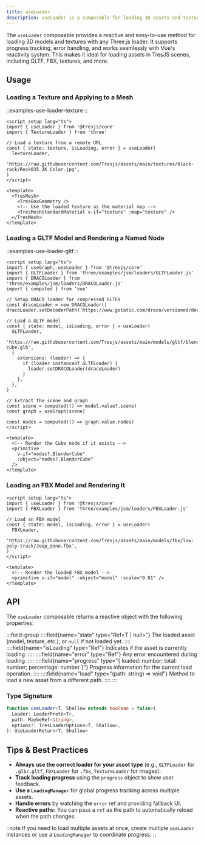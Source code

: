 ```yaml
---
title: useLoader
description: useLoader is a composable for loading 3D assets and textures with Three.js loaders, supporting progress tracking and reactivity.
---
```


The `useLoader` composable provides a reactive and easy-to-use method for loading 3D models and textures with any Three.js loader. It supports progress tracking, error handling, and works seamlessly with Vue's reactivity system. This makes it ideal for loading assets in TresJS scenes, including GLTF, FBX, textures, and more.

## Usage

### Loading a Texture and Applying to a Mesh

::examples-use-loader-texture
::

```vue [TextureExample.vue]
<script setup lang="ts">
import { useLoader } from '@tresjs/core'
import { TextureLoader } from 'three'

// Load a texture from a remote URL
const { state: texture, isLoading, error } = useLoader(
  TextureLoader,
  'https://raw.githubusercontent.com/Tresjs/assets/main/textures/black-rock/Rock035_2K_Color.jpg',
)
</script>

<template>
  <TresMesh>
    <TresBoxGeometry />
    <!-- Use the loaded texture as the material map -->
    <TresMeshStandardMaterial v-if="texture" :map="texture" />
  </TresMesh>
</template>
```

### Loading a GLTF Model and Rendering a Named Node

::examples-use-loader-gltf
::

```vue [GLTFExample.vue]
<script setup lang="ts">
import { useGraph, useLoader } from '@tresjs/core'
import { GLTFLoader } from 'three/examples/jsm/loaders/GLTFLoader.js'
import { DRACOLoader } from 'three/examples/jsm/loaders/DRACOLoader.js'
import { computed } from 'vue'

// Setup DRACO loader for compressed GLTFs
const dracoLoader = new DRACOLoader()
dracoLoader.setDecoderPath('https://www.gstatic.com/draco/versioned/decoders/1.5.6/')

// Load a GLTF model
const { state: model, isLoading, error } = useLoader(
  GLTFLoader,
  'https://raw.githubusercontent.com/Tresjs/assets/main/models/gltf/blender-cube.glb',
  {
    extensions: (loader) => {
      if (loader instanceof GLTFLoader) {
        loader.setDRACOLoader(dracoLoader)
      }
    },
  },
)

// Extract the scene and graph
const scene = computed(() => model.value?.scene)
const graph = useGraph(scene)

const nodes = computed(() => graph.value.nodes)
</script>

<template>
  <!-- Render the Cube node if it exists -->
  <primitive
    v-if="nodes?.BlenderCube"
    :object="nodes?.BlenderCube"
  />
</template>
```

### Loading an FBX Model and Rendering It

```vue [FBXExample.vue]
<script setup lang="ts">
import { useLoader } from '@tresjs/core'
import { FBXLoader } from 'three/examples/jsm/loaders/FBXLoader.js'

// Load an FBX model
const { state: model, isLoading, error } = useLoader(
  FBXLoader,
  'https://raw.githubusercontent.com/Tresjs/assets/main/models/fbx/low-poly-truck/Jeep_done.fbx',
)
</script>

<template>
  <!-- Render the loaded FBX model -->
  <primitive v-if="model" :object="model" :scale="0.01" />
</template>
```

## API

The `useLoader` composable returns a reactive object with the following properties:

:::field-group
  ::::field{name="state" type="Ref<T | null>"}
  The loaded asset (model, texture, etc.), or `null` if not loaded yet.
  ::::
  ::::field{name="isLoading" type="Ref<boolean>"}
  Indicates if the asset is currently loading.
  ::::
  ::::field{name="error" type="Ref<unknown>"}
  Any error encountered during loading.
  ::::
  ::::field{name="progress" type="{ loaded: number; total: number; percentage: number }"}
  Progress information for the current load operation.
  ::::
  ::::field{name="load" type="(path: string) => void"}
  Method to load a new asset from a different path.
  ::::
:::

### Type Signature

```ts [Signature]
function useLoader<T, Shallow extends boolean = false>(
  Loader: LoaderProto<T>,
  path: MaybeRef<string>,
  options?: TresLoaderOptions<T, Shallow>,
): UseLoaderReturn<T, Shallow>
```

## Tips & Best Practices

- **Always use the correct loader for your asset type** (e.g., `GLTFLoader` for `.glb/.gltf`, `FBXLoader` for `.fbx`, `TextureLoader` for images).
- **Track loading progress** using the `progress` object to show user feedback.
- **Use a `LoadingManager`** for global progress tracking across multiple assets.
- **Handle errors** by watching the `error` ref and providing fallback UI.
- **Reactive paths:** You can pass a `ref` as the path to automatically reload when the path changes.

::note
If you need to load multiple assets at once, create multiple `useLoader` instances or use a `LoadingManager` to coordinate progress.
::
